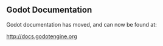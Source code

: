 ## Godot Documentation

Godot documentation has moved, and can now be found at:

http://docs.godotengine.org
